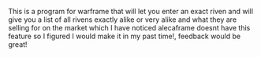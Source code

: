 This is a program for warframe that will let you enter an exact riven and will give you a list of all rivens exactly alike or very alike and what they are selling for on the market which I have noticed alecaframe doesnt have this feature so I figured I would make it in my past time!, feedback would be great!
